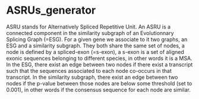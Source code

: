 # ASRUs_generator

ASRU stands for Alternatively Spliced Repetitive Unit. An ASRU is a connected component in the similarity subgraph of an Evolutionnary Splicing Graph (=ESG). 
For a given gene we associate to it two graphs, an ESG and a similarity subgraph. They both share the same set of nodes, a node is defined by a spliced-exon (=s-exon), a s-exon is a set of aligned exonic sequences belonging to different species, in other words it is a MSA. In the ESG, there exist an edge between two nodes if there exist a transcript such that the sequences associated to each node co-occurs in that transcript. In the similarity subgraph, there exist an edge between two nodes if the p-value between those nodes are below some threshold (set to 0.001), in other words if the consensus sequence for each node are similar.
